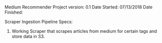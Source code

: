 Medium Recommender Project
version: 0.1
Date Started: 07/13/2018
Date Finished: 

Scraper Ingestion Pipeline
Specs:
1. Working Scraper that scrapes articles from medium for certain tags and store data in S3.

